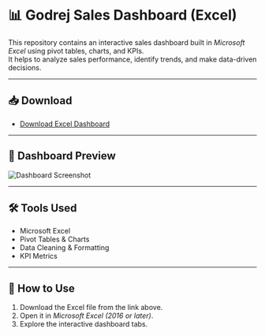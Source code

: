 # 📊 Godrej Sales Dashboard (Excel)

This repository contains an interactive sales dashboard built in *Microsoft Excel* using pivot tables, charts, and KPIs.  
It helps to analyze sales performance, identify trends, and make data-driven decisions.  

---

## 📥 Download
- [Download Excel Dashboard](GODREJ%20DASHBOARD.xlsx)

---

## 📸 Dashboard Preview
![Dashboard Screenshot](dashboard.png)

---

## 🛠 Tools Used
- Microsoft Excel  
- Pivot Tables & Charts  
- Data Cleaning & Formatting  
- KPI Metrics  

---

## 🚀 How to Use
1. Download the Excel file from the link above.  
2. Open it in *Microsoft Excel (2016 or later)*.  
3. Explore the interactive dashboard tabs.
